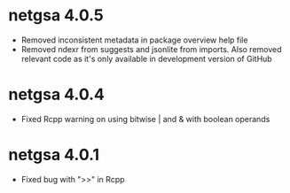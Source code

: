 # netgsa 4.0.5
- Removed inconsistent metadata in package overview help file
- Removed ndexr from suggests and jsonlite from imports. Also removed relevant code as it's only available in development version of GitHub

# netgsa 4.0.4
- Fixed Rcpp warning on using bitwise | and & with boolean operands

# netgsa 4.0.1
- Fixed bug with ">>" in Rcpp